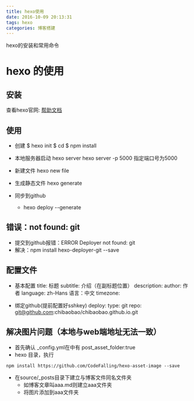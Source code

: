 ```yaml
---
title: hexo使用
date: 2016-10-09 20:13:31
tags: hexo
categories: 博客搭建
---
```


hexo的安装和常用命令
# hexo 的使用

## 安装

 查看hexo官网: [帮助文档](https://hexo.io/zh-cn/docs/index.html)
 
## 使用
- 创建
   $ hexo init <folder>
   $ cd <folder>
   $ npm install

- 本地服务器启动
   hexo server
   hexo server -p  5000   指定端口号为5000
- 新建文件 
	hexo new file
- 生成静态文件
	hexo generate	
- 同步到github
  -  hexo deploy --generate

## 错误：not found: git
   - 提交到github报错：ERROR Deployer not found: git
   - 解决：npm install hexo-deployer-git --save
## 配置文件

- 基本配置
title: 标题
subtitle: 介绍（在副标题位置）
description:
author: 作者
language: zh-Hans  语言：中文
timezone:

- 绑定github(提前配置好sshkey)
deploy:
  type: git
  repo: git@github.com:chibaobao/chibaobao.github.io.git
  
## 解决图片问题（本地与web端地址无法一致）

- 首先确认 _config.yml在中有 post_asset_folder:true
- hexo 目录，执行

```
npm install https://github.com/CodeFalling/hexo-asset-image --save 
```

- 在source/_posts目录下建立与博客文件同名文件夹
    - 如博客文章叫aaa.md则建立aaa文件夹 
    - 将图片添加到aaa文件夹   